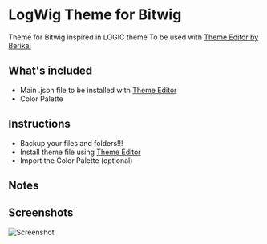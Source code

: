 # LogWig Theme for Bitwig
Theme for Bitwig inspired in LOGIC theme To be used with [Theme Editor by Berikai](https://github.com/Berikai/bitwig-theme-editor)

## What's included
- Main .json file to be installed with [Theme Editor](https://github.com/Berikai/bitwig-theme-editor)
- Color Palette

## Instructions
- Backup your files and folders!!!
- Install theme file using [Theme Editor](https://github.com/Berikai/bitwig-theme-editor)
- Import the Color Palette (optional)
 
## Notes

## Screenshots

![Screenshot](https://i.imgur.com/LOrFEVk.png)
